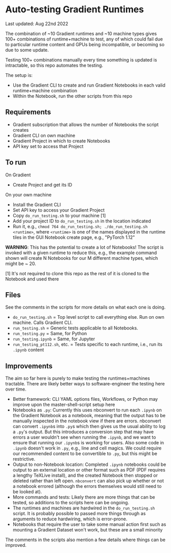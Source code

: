 # Auto-testing Gradient Runtimes

Last updated: Aug 22nd 2022

The combination of ~10 Gradient runtimes and ~10 machine types gives 100+ combinations of runtime+machine to test, any of which could fail due to particular runtime content and GPUs being incompatible, or becoming so due to some update.

Testing 100+ combinations manually every time something is updated is intractable, so this repo automates the testing.

The setup is:

- Use the Gradient CLI to create and run Gradient Notebooks in each valid runtime+machine combination
- Within the Notebook, run the other scripts from this repo

## Requirements

 - Gradient subscription that allows the number of Notebooks the script creates
 - Gradient CLI on own machine
 - Gradient Project in which to create Notebooks
 - API key set to access that Project

## To run

On Gradient

- Create Project and get its ID

On your own machine

- Install the Gradient CLI
- Set API key to access your Gradient Project
- Copy `do_run_testing.sh` to your machine [1]
- Add your project ID to `do_run_testing.sh` in the location indicated
- Run it, e.g., `chmod 764 do_run_testing.sh; ./do_run_testing.sh <runtime>`, where `<runtime>` is one of the names displayed in the runtime tiles in the GUI Notebook create page, e.g., "PyTorch 1.12"

**WARNING**: This has the potential to create a lot of Notebooks! The script is invoked with a given runtime to reduce this, e.g., the example command shown will create N Notebooks for our M different machine types, which might be ~ 20.

[1] It's not required to clone this repo as the rest of it is cloned to the Notebook and used there

## Files

See the comments in the scripts for more details on what each one is doing.

- `do_run_testing.sh` = Top level script to call everything else. Run on own machine. Calls Gradient CLI.
- `run_testing.sh` = Generic tests applicable to all Notebooks.
- `run_testing.py` = Same, for Python
- `run_testing.ipynb` = Same, for Jupyter
- `run_testing_pt112.sh`, etc. = Tests specific to each runtime, i.e., run its `.ipynb` content

## Improvements

The aim so far here is purely to make testing the runtimes+machines tractable. There are likely better ways to software-engineer the testing here over time.

- Better framework: CLI YAML options files, Workflows, or Python may improve upon the master-shell-script setup here
- Notebooks as `.py`: Currently this uses nbconvert to run each `.ipynb` on the Gradient Notebook as a notebook, meaning that the output has to be manually inspected in the notebook view if there are errors. nbconvert can convert `.ipynb`s into `.py`s which then gives us the usual ability to log a `.py`'s output. But this introduces a conversion step that may have errors a user wouldn't see when running the `.ipynb`, and we want to ensure that running our `.ipynb`s is working for users. Also some code in `.ipynb` doesn't work in `.py`, e.g., line and cell magics. We could require our recommended content to be convertible to `.py`, but this might be restrictive.
- Output to non-Notebook location: Completed `.ipynb` notebooks could be output to an external location or other format such as PDF (PDF requires a lengthy TeXLive install), and the created Notebook then stopped or deleted rather than left open. `nbconvert` can also pick up whether or not a notebook errored (although the errors themselves would still need to be looked at).
- More commands and tests: Likely there are more things that can be tested, so additions to the scripts here can be ongoing.
- The runtimes and machines are hardwired in the `do_run_testing.sh` script. It is probably possible to passed more things through as arguments to reduce hardwiring, which is error-prone.
 - Notebooks that require the user to take some manual action first such as mounting a Gradient Dataset won't work, but these are a small minority

The comments in the scripts also mention a few details where things can be improved.
